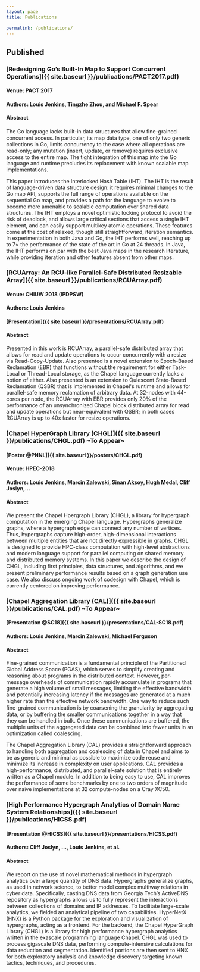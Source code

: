 ```yaml
---
layout: page
title: Publications

permalink: /publications/
---
```


## Published


### [Redesigning Go’s Built-In Map to Support Concurrent Operations]({{ site.baseurl }}/publications/PACT2017.pdf)

#### Venue: PACT 2017

#### Authors: Louis Jenkins, Tingzhe Zhou, and Michael F. Spear

#### Abstract

The Go language lacks built-in data structures that allow ﬁne-grained concurrent
access. In particular, its map data type, one of only two generic collections in
Go, limits concurrency to the case where all operations are read-only; any
mutation (insert, update, or remove) requires exclusive access to the entire map.
The tight integration of this map into the Go language and runtime precludes its
replacement with known scalable map implementations.

This paper introduces the Interlocked Hash Table (IHT). The IHT is the result of
language-driven data structure design: it requires minimal changes to the Go map
API, supports the full range of operations available on the sequential Go map,
and provides a path for the language to evolve to become more amenable to scalable
computation over shared data structures. The IHT employs a novel optimistic locking
protocol to avoid the risk of deadlock, and allows large critical sections that
access a single IHT element, and can easily support multikey atomic operations.
These features come at the cost of relaxed, though still straightforward, iteration
semantics. In experimentation in both Java and Go, the IHT performs well, reaching
up to 7× the performance of the state of the art in Go at 24 threads. In Java, the
IHT performs on par with the best Java maps in the research literature, while providing
iteration and other features absent from other maps.

### [RCUArray: An RCU-like Parallel-Safe Distributed Resizable Array]({{ site.baseurl }}/publications/RCUArray.pdf)

#### Venue: CHIUW 2018 (IPDPSW)

#### Authors: Louis Jenkins

#### [Presentation]({{ site.baseurl }}/presentations/RCUArray.pdf)

#### Abstract

Presented in this work is RCUArray, a parallel-safe distributed array that
allows for read and update operations to occur concurrently with a resize via
Read-Copy-Update. Also presented is a novel extension to Epoch-Based Reclamation
(EBR) that functions without the requirement for either Task-Local or
Thread-Local storage, as the Chapel language currently lacks a notion of either.
Also presented is an extension to Quiescent State-Based Reclamation (QSBR) that
is implemented in Chapel's runtime and allows for parallel-safe memory
reclamation of arbitrary data. At 32-nodes with 44-cores per node, the RCUArray
with EBR provides only 20% of the performance of an unsynchronized Chapel block
distributed array for read and update operations but near-equivalent with QSBR;
in both cases RCUArray is up to 40x faster for resize operations.

### [Chapel HyperGraph Library (CHGL)]({{ site.baseurl }}/publications/CHGL.pdf) ~To Appear~

#### [Poster @PNNL]({{ site.baseurl }}/posters/CHGL.pdf)

#### Venue: HPEC-2018

#### Authors: Louis Jenkins, Marcin Zalewski, Sinan Aksoy, Hugh Medal, Cliff Joslyn,...

#### Abstract

We present the Chapel Hpergraph Library (CHGL), a library for hypergraph computation in the emerging Chapel language. 
Hypergraphs generalize graphs, where a hypergraph edge can connect any number of vertices. Thus, hypergraphs capture 
high-order, high-dimensional interactions between multiple entities that are not directly expressible in graphs. 
CHGL is designed to provide HPC-class computation with high-level abstractions and modern language support for parallel 
computing on shared memory and distributed memory systems. In this paper we describe the design of CHGL, including ﬁrst 
principles, data structures, and algorithms, and we present preliminary performance results based on a graph generation 
use case. We also discuss ongoing work of codesign with Chapel, which is currently centered on improving performance.

### [Chapel Aggregation Library (CAL)]({{ site.baseurl }}/publications/CAL.pdf) ~To Appear~

#### [Presentation @SC18]({{ site.baseurl }}/presentations/CAL-SC18.pdf)

#### Authors: Louis Jenkins, Marcin Zalewski, Michael Ferguson

#### Abstract

Fine-grained communication is a fundamental principle of the Partitioned Global
Address Space (PGAS), which serves to simplify creating and reasoning about
programs in the distributed context. However, per-message overheads of
communication rapidly accumulate in programs that generate a high volume of
small messages, limiting the effective bandwidth and potentially increasing
latency if the messages are generated at a much higher rate than the effective
network bandwidth. One way to reduce such ﬁne-grained communication is by
coarsening the granularity by aggregating data, or by buffering the smaller
communications together in a way that they can be handled in bulk. Once these
communications are buffered, the multiple units of the aggregated data can be
combined into fewer units in an optimization called coalescing.  

The Chapel Aggregation Library (CAL) provides a straightforward approach to
handling both aggregation and coalescing of data in Chapel and aims to be as
generic and minimal as possible to maximize code reuse and minimize its increase
in complexity on user applications. CAL provides a high-performance,
distributed, and parallel-safe solution that is entirely written as a Chapel
module. In addition to being easy to use, CAL improves the performance of some
benchmarks by one to two orders of magnitude over naive implementations at 32
compute-nodes on a Cray XC50.

### [High Performance Hypergraph Analytics of Domain Name System Relationships]({{ site.baseurl }}/publications/HICSS.pdf)

#### [Presentation @HICSS]({{ site.baseurl }}/presentations/HICSS.pdf)

#### Authors: Cliff Joslyn, ...,  Louis Jenkins, et al.

#### Abstract

We report on the use of novel mathematical methods in hypergraph analytics over a
large quantity of DNS data. Hypergraphs generalize graphs, as used in network science,
to better model complex multiway relations in cyber data. Specifically, casting DNS data
from Georgia Tech’s ActiveDNS repository as hypergraphs allows us to fully represent the
interactions between collections of domains and IP addresses. To facilitate large-scale
analytics, we fielded an analytical pipeline of two capabilities. HyperNetX (HNX) is a
Python package for the exploration and visualization of hypergraphs, acting as a frontend.
For the backend, the Chapel HyperGraph Library (CHGL) is a library for high performance
hypergraph analytics written in the exascale programming language Chapel. CHGL was used
to process gigascale DNS data, performing compute-intensive calculations for data reduction
and segmentation. Identified portions are then sent to HNX for both exploratory analysis
and knowledge discovery targeting known tactics, techniques, and procedures.